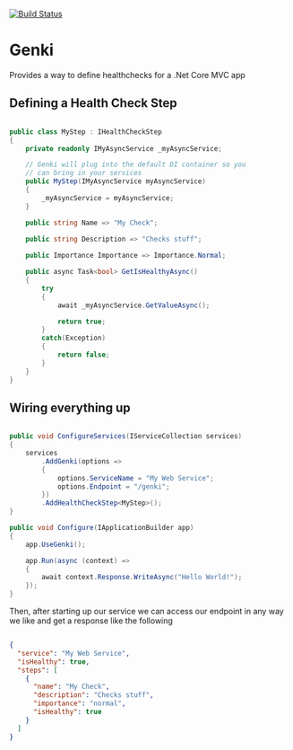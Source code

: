 [![Build Status](https://travis-ci.org/davidMuir/Genki.svg?branch=master)](https://travis-ci.org/davidMuir/Genki)

# Genki

Provides a way to define healthchecks for a .Net Core MVC app

## Defining a Health Check Step

```csharp

public class MyStep : IHealthCheckStep
{
    private readonly IMyAsyncService _myAsyncService;

    // Genki will plug into the default DI container so you
    // can bring in your services
    public MyStep(IMyAsyncService myAsyncService)
    {
        _myAsyncService = myAsyncService;
    }

    public string Name => "My Check";
    
    public string Description => "Checks stuff";

    public Importance Importance => Importance.Normal;

    public async Task<bool> GetIsHealthyAsync()
    {
        try
        {
            await _myAsyncService.GetValueAsync();

            return true;
        }
        catch(Exception)
        {
            return false;
        }
    }
}

```

## Wiring everything up

```csharp

public void ConfigureServices(IServiceCollection services)
{
    services
        .AddGenki(options =>
        {
            options.ServiceName = "My Web Service";
            options.Endpoint = "/genki";
        })
        .AddHealthCheckStep<MyStep>();
}

public void Configure(IApplicationBuilder app)
{
    app.UseGenki();

    app.Run(async (context) =>
    {
        await context.Response.WriteAsync("Hello World!");
    });
}

```

Then, after starting up our service we can access our endpoint in any way we 
like and get a response like the following

```json

{
  "service": "My Web Service",
  "isHealthy": true,
  "steps": [
    {
      "name": "My Check",
      "description": "Checks stuff",
      "importance": "normal",
      "isHealthy": true
    }
  ]
}

```
